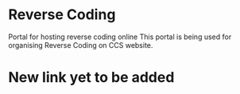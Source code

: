 # Reverse Coding
Portal for hosting reverse coding online
This portal is being used for organising Reverse Coding on CCS website. 
# New link yet to be added
